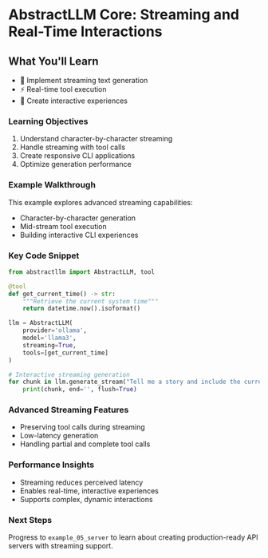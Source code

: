# AbstractLLM Core: Streaming and Real-Time Interactions

## What You'll Learn

- 🌊 Implement streaming text generation
- ⚡ Real-time tool execution
- 🚀 Create interactive experiences

### Learning Objectives

1. Understand character-by-character streaming
2. Handle streaming with tool calls
3. Create responsive CLI applications
4. Optimize generation performance

### Example Walkthrough

This example explores advanced streaming capabilities:
- Character-by-character generation
- Mid-stream tool execution
- Building interactive CLI experiences

### Key Code Snippet

```python
from abstractllm import AbstractLLM, tool

@tool
def get_current_time() -> str:
    """Retrieve the current system time"""
    return datetime.now().isoformat()

llm = AbstractLLM(
    provider='ollama',
    model='llama3',
    streaming=True,
    tools=[get_current_time]
)

# Interactive streaming generation
for chunk in llm.generate_stream("Tell me a story and include the current time"):
    print(chunk, end='', flush=True)
```

### Advanced Streaming Features

- Preserving tool calls during streaming
- Low-latency generation
- Handling partial and complete tool calls

### Performance Insights

- Streaming reduces perceived latency
- Enables real-time, interactive experiences
- Supports complex, dynamic interactions

### Next Steps

Progress to `example_05_server` to learn about creating production-ready API servers with streaming support.